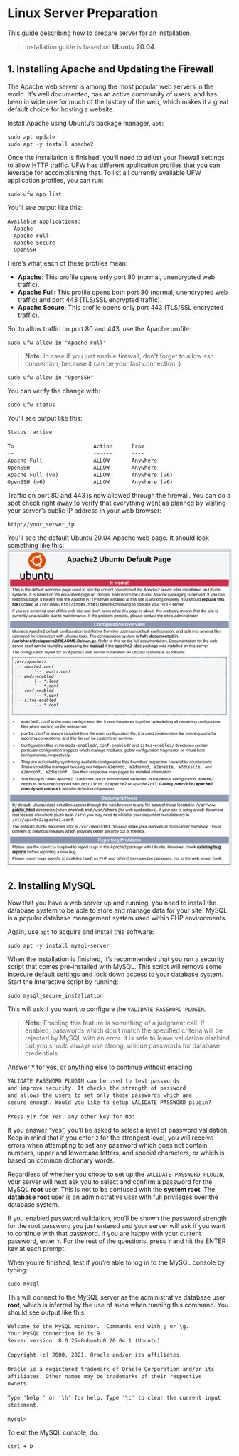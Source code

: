 # Linux Server Preparation
This guide describing how to prepare server for an installation.

> Installation guide is based on **Ubuntu 20.04**.

## 1. Installing Apache and Updating the Firewall
The Apache web server is among the most popular web servers in the world. It’s well documented, has an active community of users, and has been in wide use for much of the history of the web, which makes it a great default choice for hosting a website.

Install Apache using Ubuntu’s package manager, ```apt```:
```
sudo apt update
sudo apt -y install apache2
```
Once the installation is finished, you’ll need to adjust your firewall settings to allow HTTP traffic. UFW has different application profiles that you can leverage for accomplishing that. To list all currently available UFW application profiles, you can run:
```
sudo ufw app list
```
You’ll see output like this:
```
Available applications:
  Apache
  Apache Full
  Apache Secure
  OpenSSH
```
Here’s what each of these profiles mean:
* **Apache**: This profile opens only port 80 (normal, unencrypted web traffic).
* **Apache Full**: This profile opens both port 80 (normal, unencrypted web traffic) and port 443 (TLS/SSL encrypted traffic).
* **Apache Secure**: This profile opens only port 443 (TLS/SSL encrypted traffic).

So, to allow traffic on port 80 and 443, use the Apache profile:
```
sudo ufw allow in "Apache Full"
```

> **Note:** In case if you just enable firewall, don't forget to allow ssh connection, because it can be your last connection :)
```
sudo ufw allow in "OpenSSH"
```

You can verify the change with:
```
sudo ufw status
```
You’ll see output like this:
```
Status: active

To                         Action      From
--                         ------      ----
Apache Full                ALLOW       Anywhere                  
OpenSSH                    ALLOW       Anywhere                  
Apache Full (v6)           ALLOW       Anywhere (v6)             
OpenSSH (v6)               ALLOW       Anywhere (v6)
```
Traffic on port 80 and 443 is now allowed through the firewall.
You can do a spot check right away to verify that everything went as planned by visiting your server’s public IP address in your web browser:
```
http://your_server_ip 
```
You’ll see the default Ubuntu 20.04 Apache web page. It should look something like this:
![apache_default](../../_assets/administration/server-preparation/apache_default.png)

## 2. Installing MySQL
Now that you have a web server up and running, you need to install the database system to be able to store and manage data for your site. MySQL is a popular database management system used within PHP environments.

Again, use ```apt``` to acquire and install this software:
```
sudo apt -y install mysql-server
```
When the installation is finished, it’s recommended that you run a security script that comes pre-installed with MySQL. This script will remove some insecure default settings and lock down access to your database system. Start the interactive script by running:
```
sudo mysql_secure_installation 
```
This will ask if you want to configure the ```VALIDATE PASSWORD PLUGIN```.

> **Note:** Enabling this feature is something of a judgment call. If enabled, passwords which don’t match the specified criteria will be rejected by MySQL with an error. It is safe to leave validation disabled, but you should always use strong, unique passwords for database credentials.

Answer ```Y``` for yes, or anything else to continue without enabling.
```
VALIDATE PASSWORD PLUGIN can be used to test passwords
and improve security. It checks the strength of password
and allows the users to set only those passwords which are
secure enough. Would you like to setup VALIDATE PASSWORD plugin?

Press y|Y for Yes, any other key for No: 
```
If you answer “yes”, you’ll be asked to select a level of password validation. Keep in mind that if you enter ```2``` for the strongest level, you will receive errors when attempting to set any password which does not contain numbers, upper and lowercase letters, and special characters, or which is based on common dictionary words.

Regardless of whether you chose to set up the ```VALIDATE PASSWORD PLUGIN```, your server will next ask you to select and confirm a password for the MySQL **root** user. This is not to be confused with the **system root**. The **database root** user is an administrative user with full privileges over the database system.

If you enabled password validation, you’ll be shown the password strength for the root password you just entered and your server will ask if you want to continue with that password. If you are happy with your current password, enter ```Y```. For the rest of the questions, press ```Y``` and hit the ENTER key at each prompt.

When you’re finished, test if you’re able to log in to the MySQL console by typing:
```
sudo mysql 
```
This will connect to the MySQL server as the administrative database user **root**, which is inferred by the use of sudo when running this command. You should see output like this:
```
Welcome to the MySQL monitor.  Commands end with ; or \g.
Your MySQL connection id is 9
Server version: 8.0.25-0ubuntu0.20.04.1 (Ubuntu)

Copyright (c) 2000, 2021, Oracle and/or its affiliates.

Oracle is a registered trademark of Oracle Corporation and/or its
affiliates. Other names may be trademarks of their respective
owners.

Type 'help;' or '\h' for help. Type '\c' to clear the current input statement.

mysql>
```
To exit the MySQL console, do:
```
Ctrl + D
```